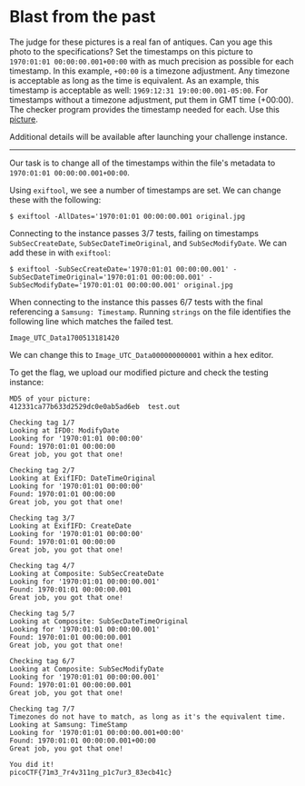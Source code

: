 # Blast from the past

The judge for these pictures is a real fan of antiques. Can you age this photo to the specifications? Set the timestamps on this picture to `1970:01:01 00:00:00.001+00:00` with as much precision as possible for each timestamp. In this example, `+00:00` is a timezone adjustment. Any timezone is acceptable as long as the time is equivalent. As an example, this timestamp is acceptable as well: `1969:12:31 19:00:00.001-05:00`. For timestamps without a timezone adjustment, put them in GMT time (+00:00). The checker program provides the timestamp needed for each. Use this [picture](https://artifacts.picoctf.net/c_mimas/90/original.jpg).

Additional details will be available after launching your challenge instance.

-----

Our task is to change all of the timestamps within the file's metadata to `1970:01:01 00:00:00.001+00:00`.

Using `exiftool`, we see a number of timestamps are set. We can change these with the following:

```
$ exiftool -AllDates='1970:01:01 00:00:00.001 original.jpg
```

Connecting to the instance passes 3/7 tests, failing on timestamps `SubSecCreateDate`, `SubSecDateTimeOriginal`, and `SubSecModifyDate`. We can add these in with `exiftool`:

```
$ exiftool -SubSecCreateDate='1970:01:01 00:00:00.001' -SubSecDateTimeOriginal='1970:01:01 00:00:00.001' -SubSecModifyDate='1970:01:01 00:00:00.001' original.jpg
```

When connecting to the instance this passes 6/7 tests with the final referencing a `Samsung: Timestamp`. Running `strings` on the file identifies the following line which matches the failed test.

```
Image_UTC_Data1700513181420
```

We can change this to `Image_UTC_Data000000000001` within a hex editor.

To get the flag, we upload our modified picture and check the testing instance:

```
MD5 of your picture:
412331ca77b633d2529dc0e0ab5ad6eb  test.out

Checking tag 1/7
Looking at IFD0: ModifyDate
Looking for '1970:01:01 00:00:00'
Found: 1970:01:01 00:00:00
Great job, you got that one!

Checking tag 2/7
Looking at ExifIFD: DateTimeOriginal
Looking for '1970:01:01 00:00:00'
Found: 1970:01:01 00:00:00
Great job, you got that one!

Checking tag 3/7
Looking at ExifIFD: CreateDate
Looking for '1970:01:01 00:00:00'
Found: 1970:01:01 00:00:00
Great job, you got that one!

Checking tag 4/7
Looking at Composite: SubSecCreateDate
Looking for '1970:01:01 00:00:00.001'
Found: 1970:01:01 00:00:00.001
Great job, you got that one!

Checking tag 5/7
Looking at Composite: SubSecDateTimeOriginal
Looking for '1970:01:01 00:00:00.001'
Found: 1970:01:01 00:00:00.001
Great job, you got that one!

Checking tag 6/7
Looking at Composite: SubSecModifyDate
Looking for '1970:01:01 00:00:00.001'
Found: 1970:01:01 00:00:00.001
Great job, you got that one!

Checking tag 7/7
Timezones do not have to match, as long as it's the equivalent time.
Looking at Samsung: TimeStamp
Looking for '1970:01:01 00:00:00.001+00:00'
Found: 1970:01:01 00:00:00.001+00:00
Great job, you got that one!

You did it!
picoCTF{71m3_7r4v311ng_p1c7ur3_83ecb41c}
```